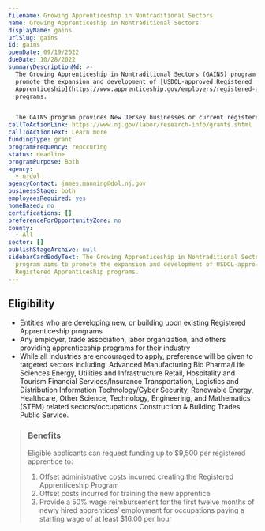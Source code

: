 ```yaml
---
filename: Growing Apprenticeship in Nontraditional Sectors
name: Growing Apprenticeship in Nontraditional Sectors
displayName: gains
urlSlug: gains
id: gains
openDate: 09/19/2022
dueDate: 10/28/2022
summaryDescriptionMd: >-
  The Growing Apprenticeship in Nontraditional Sectors (GAINS) program aims to
  promote the expansion and development of [USDOL-approved Registered
  Apprenticeship](https://www.apprenticeship.gov/employers/registered-apprenticeship-program)
  programs.


  The GAINS program provides New Jersey businesses or current registered apprenticeship sponsors looking to create or expand Registered Apprenticeship programs in new [USDOL-approved occupations](https://www.apprenticeship.gov/apprenticeship-occupations).
callToActionLink: https://www.nj.gov/labor/research-info/grants.shtml
callToActionText: Learn more
fundingType: grant
programFrequency: reoccuring
status: deadline
programPurpose: Both
agency:
  - njdol
agencyContact: james.manning@dol.nj.gov
businessStage: both
employeesRequired: yes
homeBased: no
certifications: []
preferenceForOpportunityZone: no
county:
  - All
sector: []
publishStageArchive: null
sidebarCardBodyText: The Growing Apprenticeship in Nontraditional Sectors (GAINS)
  program aims to promote the expansion and development of USDOL-approved
  Registered Apprenticeship programs.
---
```


## Eligibility

- Entities who are developing new, or building upon existing Registered Apprenticeship programs
- Any employer, trade association, labor organization, and others providing apprenticeship programs for their industry
- While all industries are encouraged to apply, preference will be given to targeted sectors including: Advanced Manufacturing Bio Pharma/Life Sciences Energy, Utilities and Infrastructure Retail, Hospitality and Tourism Financial Services/Insurance Transportation, Logistics and Distribution Information Technology/Cyber Security, Renewable Energy, Healthcare, Other Science, Technology, Engineering, and Mathematics (STEM) related sectors/occupations Construction & Building Trades Public Service.

> ### Benefits
>
> Eligible applicants can request funding up to $9,500 per registered apprentice to:
>
> 1. Offset administrative costs incurred creating the Registered Apprenticeship Program
> 2. Offset costs incurred for training the new apprentice
> 3. Provide a 50% wage reimbursement for the first twelve months of newly hired apprentices’ employment for occupations paying a starting wage of at least $16.00 per hour
